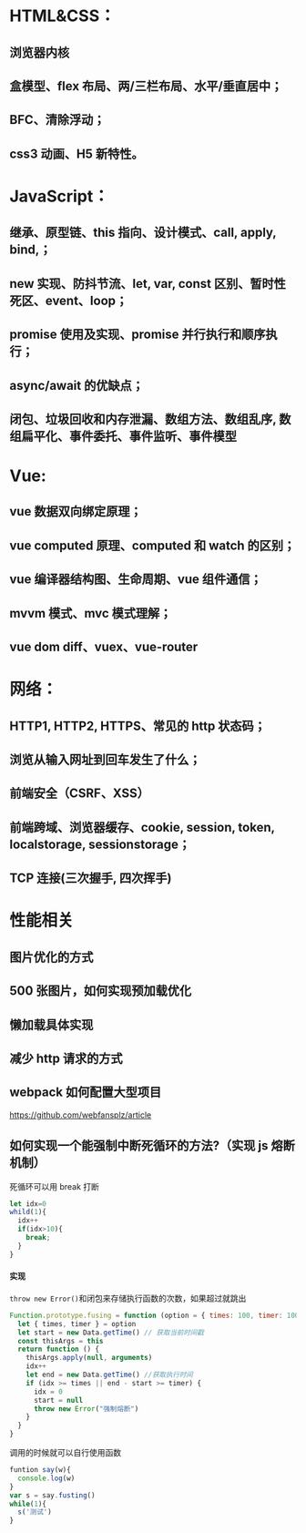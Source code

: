 # HTML&CSS：

## 浏览器内核

## 盒模型、flex 布局、两/三栏布局、水平/垂直居中；

## BFC、清除浮动；

## css3 动画、H5 新特性。

# JavaScript：

## 继承、原型链、this 指向、设计模式、call, apply, bind,；

## new 实现、防抖节流、let, var, const 区别、暂时性死区、event、loop；

## promise 使用及实现、promise 并行执行和顺序执行；

## async/await 的优缺点；

## 闭包、垃圾回收和内存泄漏、数组方法、数组乱序, 数组扁平化、事件委托、事件监听、事件模型

# Vue:

## vue 数据双向绑定原理；

## vue computed 原理、computed 和 watch 的区别；

## vue 编译器结构图、生命周期、vue 组件通信；

## mvvm 模式、mvc 模式理解；

## vue dom diff、vuex、vue-router

# 网络：

## HTTP1, HTTP2, HTTPS、常见的 http 状态码；

## 浏览从输入网址到回车发生了什么；

## 前端安全（CSRF、XSS）

## 前端跨域、浏览器缓存、cookie, session, token, localstorage, sessionstorage；

## TCP 连接(三次握手, 四次挥手)

# 性能相关

## 图片优化的方式

## 500 张图片，如何实现预加载优化

## 懒加载具体实现

## 减少 http 请求的方式

## webpack 如何配置大型项目

https://github.com/webfansplz/article

## 如何实现一个能强制中断死循环的方法?（实现 js 熔断机制）

死循环可以用 break 打断

```javascript
let idx=0
whild(1){
  idx++
  if(idx>10){
    break;
  }
}
```

#### 实现

`throw new Error()`和闭包来存储执行函数的次数，如果超过就跳出

```javascript
Function.prototype.fusing = function (option = { times: 100, timer: 1000 }) {
  let { times, timer } = option
  let start = new Data.getTime() // 获取当前时间戳
  const thisArgs = this
  return function () {
    thisArgs.apply(null, arguments)
    idx++
    let end = new Data.getTime() //获取执行时间
    if (idx >= times || end - start >= timer) {
      idx = 0
      start = null
      throw new Error("强制熔断")
    }
  }
}
```

调用的时候就可以自行使用函数

```javascript
funtion say(w){
  console.log(w)
}
var s = say.fusting()
while(1){
  s('测试')
}
```
